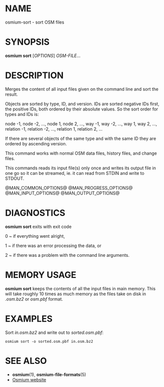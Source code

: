 
# NAME

osmium-sort - sort OSM files


# SYNOPSIS

**osmium sort** \[*OPTIONS*\] *OSM-FILE*...


# DESCRIPTION

Merges the content of all input files given on the command line and sort the
result.

Objects are sorted by type, ID, and version. IDs are sorted negative IDs first,
the positive IDs, both ordered by their absolute values. So the sort order for
types and IDs is:

node -1, node -2, ..., node 1, node 2, ...,
way -1, way -2, ..., way 1, way 2, ...,
relation -1, relation -2, ..., relation 1, relation 2, ...

If there are several objects of the same type and with the same ID they are
ordered by ascending version.

This command works with normal OSM data files, history files, and change files.

This commands reads its input file(s) only once and writes its output file
in one go so it can be streamed, ie. it can read from STDIN and write to
STDOUT.


@MAN_COMMON_OPTIONS@
@MAN_PROGRESS_OPTIONS@
@MAN_INPUT_OPTIONS@
@MAN_OUTPUT_OPTIONS@

# DIAGNOSTICS

**osmium sort** exits with exit code

0
  ~ if everything went alright,

1
  ~ if there was an error processing the data, or

2
  ~ if there was a problem with the command line arguments.


# MEMORY USAGE

**osmium sort** keeps the contents of all the input files in main memory. This
will take roughly 10 times as much memory as the files take on disk in
*.osm.bz2* or *osm.pbf* format.


# EXAMPLES

Sort *in.osm.bz2* and write out to *sorted.osm.pbf*:

    osmium sort -o sorted.osm.pbf in.osm.bz2


# SEE ALSO

* **osmium**(1), **osmium-file-formats**(5)
* [Osmium website](http://osmcode.org/osmium-tool/)

